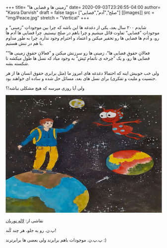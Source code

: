 +++
title= "زمینی ها و فضایی ها"
date= 2020-09-03T23:26:55-04:00
author= "Kasra Darvish"
draft = false
tags= ["صلح","آدم","فضایی"]
[[images]]
  src = "img/Peace.jpg"
  stretch = "Vertical"
+++


شایدم ۲۰۰ سال بعد، یکی ‌از دغدغه ها این باشه که چرا بین موجوداتِ ”زمینی“ و موجوداتِ ”فضایی“ تفاوت قائل میشیم و چرا باهم در صلح نیستیم. 
چرا فضایی ها آدم ها رو، و آدم ها فضایی ها رو تحقیر میکنن و اعتماد و احترام وجود نداره. چرا به طور مداوم با هم در تنش هستیم.

”فعالانِ حقوقِ فضایی ها“، زمینی ها رو سرزنش میکنن و ”فعالانِ حقوقِ زمینی ها“ فضایی ها رو، و یک ”چرخه ی ناتمامِ تَنِش“ به وجود میاد که نسل ها طول میکشه تا شکسته بشه. 

ولی خب خوبیش اینه که احتمالا دغدغه های امروز ما (مثل برابری حقوق انسان ها از هر جنسیت و ملیت و تفکری) برای نسل های بعد، مسائل حل شده و ساده ای خواهند بود.

ولی آیا روزی میرسه که هیچ مشکلی نباشه!؟


![نقاشی](/blog/img/Peace.jpg)

نقاشی از: 
[لاله نوریان](https://www.instagram.com/pilutalon/)

پ.ن. رو به جلو، هر چند کُند!

پ.پ.ن. موجودات باهم برابرند ولی بعضی ها برابرترند :)

